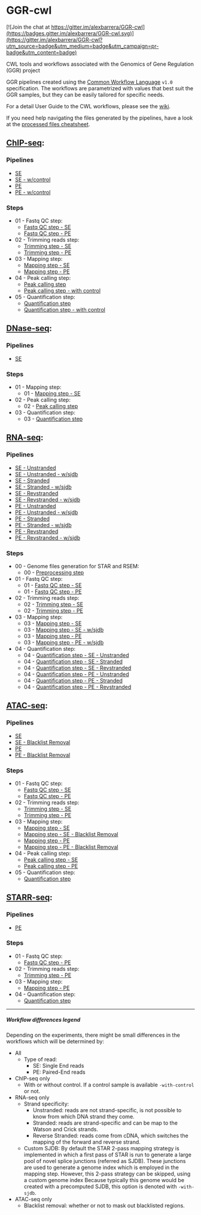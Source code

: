 # GGR-cwl

[![Join the chat at https://gitter.im/alexbarrera/GGR-cwl](https://badges.gitter.im/alexbarrera/GGR-cwl.svg)](https://gitter.im/alexbarrera/GGR-cwl?utm_source=badge&utm_medium=badge&utm_campaign=pr-badge&utm_content=badge)

CWL tools and workflows associated with the Genomics of Gene Regulation (GGR) project

GGR pipelines created using the [Common Workflow Language](http://www.commonwl.org/) `v1.0` specification. 
The workflows are parametrized with values that best suit the GGR samples, but they can be easily tailored for specific needs.

For a detail User Guide to the CWL workflows, please see the [wiki](https://github.com/Duke-GCB/GGR-cwl/wiki).

If you need help navigating the files generated by the pipelines, have a look at the [processed files cheatsheet](v1.0/processed_output_files_help.tsv).

## [ChIP-seq](v1.0/ChIP-seq_pipeline):

### Pipelines
* [SE](v1.0/ChIP-seq_pipeline/pipeline-se.cwl)
* [SE - w/control](v1.0/ChIP-seq_pipeline/pipeline-se-with-control.cwl)
* [PE](v1.0/ChIP-seq_pipeline/pipeline-pe.cwl)
* [PE - w/control](v1.0/ChIP-seq_pipeline/pipeline-pe-with-control.cwl)

### Steps
* 01 - Fastq QC step:
    * [Fastq QC step - SE](v1.0/ChIP-seq_pipeline/01-qc-se.cwl)
    * [Fastq QC step - PE](v1.0/ChIP-seq_pipeline/01-qc-pe.cwl)
* 02 - Trimming reads step:
    * [Trimming step - SE](v1.0/ChIP-seq_pipeline/02-trim-se.cwl)
    * [Trimming step - PE](v1.0/ChIP-seq_pipeline/02-trim-pe.cwl)
* 03 - Mapping step:
    * [Mapping step - SE](v1.0/ChIP-seq_pipeline/03-map-se.cwl)
    * [Mapping step - PE](v1.0/ChIP-seq_pipeline/03-map-pe.cwl)
* 04 - Peak calling step:
    * [Peak calling step](v1.0/ChIP-seq_pipeline/04-peakcall.cwl)
    * [Peak calling step - with control](v1.0/ChIP-seq_pipeline/04-peakcall-with-control.cwl)
* 05 - Quantification step:
    * [Quantification step](v1.0/ChIP-seq_pipeline/05-quantification.cwl)
    * [Quantification step - with control](v1.0/ChIP-seq_pipeline/05-quantification-with-control.cwl)

## [DNase-seq](v1.0/DNase-seq_pipeline):

### Pipelines
* [SE](v1.0/DNase-seq_pipeline/pipeline-se.cwl)

### Steps
* 01 - Mapping step:
    * 01 - [Mapping step - SE](v1.0/DNase-seq_pipeline/01-map-se.cwl)
* 02 - Peak calling step:
    * 02 - [Peak calling step](v1.0/DNase-seq_pipeline/02-peakcall.cwl)
* 03 - Quantification step:
    * 03 - [Quantification step](v1.0/DNase-seq_pipeline/03-quantification.cwl)


## [RNA-seq](v1.0/RNA-seq_pipeline):

### Pipelines
* [SE - Unstranded](v1.0/RNA-seq_pipeline/pipeline-se-unstranded.cwl)
* [SE - Unstranded - w/sjdb](v1.0/RNA-seq_pipeline/pipeline-se-unstranded-with-sjdb.cwl)
* [SE - Stranded](v1.0/RNA-seq_pipeline/pipeline-se-stranded.cwl)
* [SE - Stranded - w/sjdb](v1.0/RNA-seq_pipeline/pipeline-se-stranded-with-sjdb.cwl)
* [SE - Revstranded](v1.0/RNA-seq_pipeline/pipeline-se-revstranded.cwl)
* [SE - Revstranded - w/sjdb](v1.0/RNA-seq_pipeline/pipeline-se-revstranded-with-sjdb.cwl)
* [PE - Unstranded](v1.0/RNA-seq_pipeline/pipeline-pe-unstranded.cwl)
* [PE - Unstranded - w/sjdb](v1.0/RNA-seq_pipeline/pipeline-pe-unstranded-with-sjdb.cwl)
* [PE - Stranded](v1.0/RNA-seq_pipeline/pipeline-pe-stranded.cwl)
* [PE - Stranded - w/sjdb](v1.0/RNA-seq_pipeline/pipeline-pe-stranded-with-sjdb.cwl)
* [PE - Revstranded](v1.0/RNA-seq_pipeline/pipeline-pe-revstranded.cwl)
* [PE - Revstranded - w/sjdb](v1.0/RNA-seq_pipeline/pipeline-pe-revstranded-with-sjdb.cwl)

### Steps
* 00 - Genome files generation for STAR and RSEM:
    * 00 - [Preprocessing step](v1.0/RNA-seq_pipeline/00-preprocessing.cwl)
* 01 - Fastq QC step:
    * 01 - [Fastq QC step - SE](v1.0/RNA-seq_pipeline/01-qc-se.cwl)
    * 01 - [Fastq QC step - PE](v1.0/RNA-seq_pipeline/01-qc-pe.cwl)
* 02 - Trimming reads step:
    * 02 - [Trimming step - SE](v1.0/RNA-seq_pipeline/02-trim-se.cwl)
    * 02 - [Trimming step - PE](v1.0/RNA-seq_pipeline/02-trim-pe.cwl)
* 03 - Mapping step:
    * 03 - [Mapping step - SE](v1.0/RNA-seq_pipeline/03-map-se.cwl)
    * 03 - [Mapping step - SE - w/sjdb](v1.0/RNA-seq_pipeline/03-map-se-with-sjdb.cwl)
    * 03 - [Mapping step - PE](v1.0/RNA-seq_pipeline/03-map-pe.cwl)
    * 03 - [Mapping step - PE - w/sjdb](v1.0/RNA-seq_pipeline/03-map-pe-with-sjdb.cwl)
* 04 - Quantification step:
    * 04 - [Quantification step - SE - Unstranded](v1.0/RNA-seq_pipeline/04-quantification-se-unstranded.cwl)
    * 04 - [Quantification step - SE - Stranded](v1.0/RNA-seq_pipeline/04-quantification-se-stranded.cwl)
    * 04 - [Quantification step - SE - Revstranded](v1.0/RNA-seq_pipeline/04-quantification-se-revstranded.cwl)
    * 04 - [Quantification step - PE - Unstranded](v1.0/RNA-seq_pipeline/04-quantification-pe-unstranded.cwl)
    * 04 - [Quantification step - PE - Stranded](v1.0/RNA-seq_pipeline/04-quantification-pe-stranded.cwl)
    * 04 - [Quantification step - PE - Revstranded](v1.0/RNA-seq_pipeline/04-quantification-pe-revstranded.cwl)

## [ATAC-seq](v1.0/ATAC-seq_pipeline):

### Pipelines
* [SE](v1.0/ATAC-seq_pipeline/pipeline-se.cwl)
* [SE - Blacklist Removal](v1.0/ATAC-seq_pipeline/pipeline-se-blacklist-removal.cwl)
* [PE](v1.0/ATAC-seq_pipeline/pipeline-pe.cwl)
* [PE - Blacklist Removal](v1.0/ATAC-seq_pipeline/pipeline-pe-blacklist-removal.cwl)

### Steps
* 01 - Fastq QC step:
    * [Fastq QC step - SE](v1.0/ATAC-seq_pipeline/01-qc-se.cwl)
    * [Fastq QC step - PE](v1.0/ATAC-seq_pipeline/01-qc-pe.cwl)
* 02 - Trimming reads step:
    * [Trimming step - SE](v1.0/ATAC-seq_pipeline/02-trim-se.cwl)
    * [Trimming step - PE](v1.0/ATAC-seq_pipeline/02-trim-pe.cwl)
* 03 - Mapping step:
    * [Mapping step - SE](v1.0/ATAC-seq_pipeline/03-map-se.cwl)
    * [Mapping step - SE - Blacklist Removal](v1.0/ATAC-seq_pipeline/03-map-se-blacklist-removal.cwl)
    * [Mapping step - PE](v1.0/ATAC-seq_pipeline/03-map-pe.cwl)
    * [Mapping step - PE - Blacklist Removal](v1.0/ATAC-seq_pipeline/03-map-pe-blacklist-removal.cwl)
* 04 - Peak calling step:
    * [Peak calling step - SE](v1.0/ATAC-seq_pipeline/04-peakcall-se.cwl)
    * [Peak calling step - PE](v1.0/ATAC-seq_pipeline/04-peakcall-pe.cwl)
* 05 - Quantification step:
    * [Quantification step](v1.0/ATAC-seq_pipeline/05-quantification.cwl)

## [STARR-seq](v1.0/STARR-seq_pipeline):

### Pipelines
* [PE](v1.0/STARR-seq_pipeline/pipeline-pe.cwl)

### Steps
* 01 - Fastq QC step:
    * [Fastq QC step - PE](v1.0/STARR-seq_pipeline/01-qc-pe.cwl)
* 02 - Trimming reads step:
    * [Trimming step - PE](v1.0/STARR-seq_pipeline/02-trim-pe.cwl)
* 03 - Mapping step:
    * [Mapping step - PE](v1.0/STARR-seq_pipeline/03-map-pe.cwl)
* 04 - Quantification step:
    * [Quantification step](v1.0/STARR-seq_pipeline/04-quantification.cwl)


----------------------------------------------------------------------------------------------------------
##### Workflow differences legend 
Depending on the experiments, there might be small differences in the workflows which will be determined by:

- All
    - Type of read:
        - SE: Single End reads
        - PE: Paired-End reads
- ChIP-seq only
    - With or without control. If a control sample is available `-with-control` or not.
- RNA-seq only
    - Strand specificity:
        - Unstranded: reads are not strand-specific, is not possible to know from which DNA strand they come.
        - Stranded: reads are strand-specific and can be map to the Watson and Crick strands. 
        - Reverse Stranded: reads come from cDNA, which switches the mapping of the forward and reverse strand. 
    - Custom SJDB: By default the STAR 2-pass mapping strategy is implemented in which a first pass of STAR is run to generate a large pool of novel splice junctions (referred as SJDB). These junctions are used to generate a genome index which is employed in the mapping step. However, this 2-pass strategy can be skipped, using a custom genome index Because typically this genome would be created with a precomputed SJDB, this option is denoted with `-with-sjdb`.
- ATAC-seq only
    - Blacklist removal: whether or not to mask out blacklisted regions.
